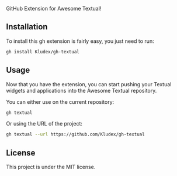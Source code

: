 GitHub Extension for Awesome Textual!

## Installation

To install this gh extension is fairly easy, you just need to run:

```bash
gh install Kludex/gh-textual
```

## Usage

Now that you have the extension, you can start pushing your Textual widgets and applications into the Awesome Textual repository.

You can either use on the current repository:

```bash
gh textual
```

Or using the URL of the project:

```bash
gh textual --url https://github.com/Kludex/gh-textual
```

## License

This project is under the MIT license.
